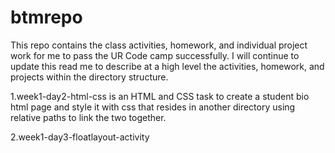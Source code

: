 # btmrepo
This repo contains the class activities, homework, and individual project work for me to pass the UR Code camp successfully. I will continue to update this read me to describe at a high level the activities, homework, and projects within the directory structure.

1.week1-day2-html-css is an HTML and CSS task to create a student bio html page and style it with css that resides in another directory using relative paths to link the two together.  

2.week1-day3-floatlayout-activity 

